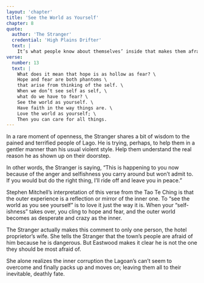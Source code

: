 ```yaml
---
layout: 'chapter'
title: 'See the World as Yourself'
chapter: 8
quote:
  author: 'The Stranger'
  credential: 'High Plains Drifter'
  text: |
    It’s what people know about themselves’ inside that makes them afraid.
verse:
  number: 13
  text: |
    What does it mean that hope is as hollow as fear? \
    Hope and fear are both phantoms \
    that arise from thinking of the self. \
    When we don’t see self as self, \
    what do we have to fear? \
    See the world as yourself. \
    Have faith in the way things are. \
    Love the world as yourself; \
    Then you can care for all things.
---
```


In a rare moment of openness,
the Stranger shares a bit of wisdom to the pained and terrified people of Lago.
He is trying, perhaps,
to help them in a gentler manner than his usual violent style.
Help them understand the real reason he as shown up on their doorstep.

In other words, the Stranger is saying,
“This is happening to you now because of the anger and
selfishness you carry around but won’t admit to.
If you would but do the right thing, I’ll ride off and leave you in peace.”

Stephen Mitchell’s interpretation of this verse from the Tao Te Ching
is that the outer experience is a reflection or mirror of the inner one.
To “see the world as you see yourself” is to love it
just the way it is.
When your “self-ishness” takes over, you cling to hope and fear,
and the outer world becomes as desperate and crazy as the inner.

The Stranger actually makes this comment to only one person,
the hotel proprietor’s wife.
She tells the Stranger that the town’s people are afraid of him
because he is dangerous.
But Eastwood makes it clear he is not the one they should be most afraid of.

She alone realizes the inner corruption the Lagoan’s can’t seem to
overcome and finally packs up and moves on; leaving them all
to their inevitable, deathly fate.
